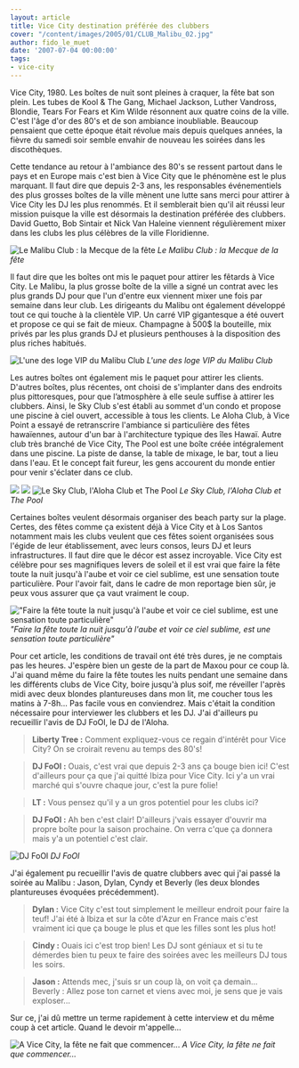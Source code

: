 ```yaml
---
layout: article
title: Vice City destination préférée des clubbers
cover: "/content/images/2005/01/CLUB_Malibu_02.jpg"
author: fido_le_muet
date: '2007-07-04 00:00:00'
tags:
- vice-city
---
```


Vice City, 1980. Les boîtes de nuit sont pleines à craquer, la fête bat son plein. Les tubes de Kool & The Gang, Michael Jackson, Luther Vandross, Blondie, Tears For Fears et Kim Wilde résonnent aux quatre coins de la ville. C'est l'âge d'or des 80's et de son ambiance inoubliable. Beaucoup pensaient que cette époque était révolue mais depuis quelques années, la fièvre du samedi soir semble envahir de nouveau les soirées dans les discothèques.

Cette tendance au retour à l'ambiance des 80's se ressent partout dans le pays et en Europe mais c'est bien à Vice City que le phénomène est le plus marquant. Il faut dire que depuis 2-3 ans, les responsables événementiels des plus grosses boîtes de la ville mènent une lutte sans merci pour attirer à Vice City les DJ les plus renommés. Et il semblerait bien qu'il ait réussi leur mission puisque la ville est désormais la destination préférée des clubbers. David Guetto, Bob Sintair et Nick Van Haleine viennent régulièrement mixer dans les clubs les plus célèbres de la ville Floridienne.

![Le Malibu Club : la Mecque de la fête](/content/images/2005/01/CLUB_Malibu_01.jpg)
_Le Malibu Club : la Mecque de la fête_

Il faut dire que les boîtes ont mis le paquet pour attirer les fêtards à Vice City. Le Malibu, la plus grosse boîte de la ville a signé un contrat avec les plus grands DJ pour que l'un d'entre eux viennent mixer une fois par semaine dans leur club. Les dirigeants du Malibu ont également développé tout ce qui touche à la clientèle VIP. Un carré VIP gigantesque a été ouvert et propose ce qui se fait de mieux. Champagne à 500$ la bouteille, mix privés par les plus grands DJ et plusieurs penthouses à la disposition des plus riches habitués.

![L'une des loge VIP du Malibu Club](/content/images/2005/01/CLUB_Malibu_Penthouse.jpg)
_L'une des loge VIP du Malibu Club_

Les autres boîtes ont également mis le paquet pour attirer les clients. D'autres boîtes, plus récentes, ont choisi de s'implanter dans des endroits plus pittoresques, pour que l’atmosphère à elle seule suffise à attirer les clubbers. Ainsi, le Sky Club s'est établi au sommet d'un condo et propose une piscine à ciel ouvert, accessible à tous les clients. Le Aloha Club, à Vice Point a essayé de retranscrire l'ambiance si particulière des fêtes hawaïennes, autour d'un bar à l'architecture typique des îles Hawaï. Autre club très branché de Vice City, The Pool est une boîte créée intégralement dans une piscine. La piste de danse, la table de mixage, le bar, tout a lieu dans l'eau. Et le concept fait fureur, les gens accourent du monde entier pour venir s'éclater dans ce club.

![](/content/images/2005/01/CLUB_Terrasse.jpg)
![](/content/images/2005/01/CLUB_Open_Bar.jpg)
![Le Sky Club, l'Aloha Club et The Pool](/content/images/2005/01/CLUB_Pool_Bar.jpg)
_Le Sky Club, l'Aloha Club et The Pool_

Certaines boîtes veulent désormais organiser des beach party sur la plage. Certes, des fêtes comme ça existent déjà à Vice City et à Los Santos notamment mais les clubs veulent que ces fêtes soient organisées sous l'égide de leur établissement, avec leurs consos, leurs DJ et leurs infrastructures. Il faut dire que le décor est assez incroyable. Vice City est célèbre pour ses magnifiques levers de soleil et il est vrai que faire la fête toute la nuit jusqu'à l'aube et voir ce ciel sublime, est une sensation toute particulière. Pour l'avoir fait, dans le cadre de mon reportage bien sûr, je peux vous assurer que ça vaut vraiment le coup.

!["Faire la fête toute la nuit jusqu'à l'aube et voir ce ciel sublime, est une sensation toute particulière"](/content/images/2005/01/CLUB_Sun.jpg)
_"Faire la fête toute la nuit jusqu'à l'aube et voir ce ciel sublime, est une sensation toute particulière"_

Pour cet article, les conditions de travail ont été très dures, je ne comptais pas les heures. J'espère bien un geste de la part de Maxou pour ce coup là. J'ai quand même du faire la fête toutes les nuits pendant une semaine dans les différents clubs de Vice City, boire jusqu'à plus soif, me réveiller l'après midi avec deux blondes plantureuses dans mon lit, me coucher tous les matins à 7-8h... Pas facile vous en conviendrez. Mais c'était la condition nécessaire pour interviewer les clubbers et les DJ. J'ai d'ailleurs pu recueillir l'avis de DJ FoOl, le DJ de l'Aloha.

> **Liberty Tree :** Comment expliquez-vous ce regain d'intérêt pour Vice City? On se croirait revenu au temps des 80's!

> **DJ FoOl :** Ouais, c'est vrai que depuis 2-3 ans ça bouge bien ici! C'est d'ailleurs pour ça que j'ai quitté Ibiza pour Vice City. Ici y'a un vrai marché qui s'ouvre chaque jour, c'est la pure folie!

> **LT :** Vous pensez qu'il y a un gros potentiel pour les clubs ici?

> **DJ FoOl :** Ah ben c'est clair! D'ailleurs j'vais essayer d'ouvrir ma propre boîte pour la saison prochaine. On verra c'que ça donnera mais y'a un potentiel c'est clair.

![DJ FoOl](/content/images/2005/01/CLUB_DJ.jpg)
_DJ FoOl_

J'ai également pu recueillir l'avis de quatre clubbers avec qui j'ai passé la soirée au Malibu : Jason, Dylan, Cyndy et Beverly (les deux blondes plantureuses évoquées précédemment).

> **Dylan :** Vice City c'est tout simplement le meilleur endroit pour faire la teuf! J'ai été à Ibiza et sur la côte d'Azur en France mais c'est vraiment ici que ça bouge le plus et que les filles sont les plus hot!

> **Cindy :** Ouais ici c'est trop bien! Les DJ sont géniaux et si tu te démerdes bien tu peux te faire des soirées avec les meilleurs DJ tous les soirs.

> **Jason :** Attends mec, j'suis sr un coup là, on voit ça demain...  
> Beverly : Allez pose ton carnet et viens avec moi, je sens que je vais exploser...

Sur ce, j'ai dû mettre un terme rapidement à cette interview et du même coup à cet article. Quand le devoir m'appelle...

![A Vice City, la fête ne fait que commencer...](/content/images/2005/01/CLUB_Malibu_02.jpg)
_A Vice City, la fête ne fait que commencer..._

<!--kg-card-end: markdown-->
